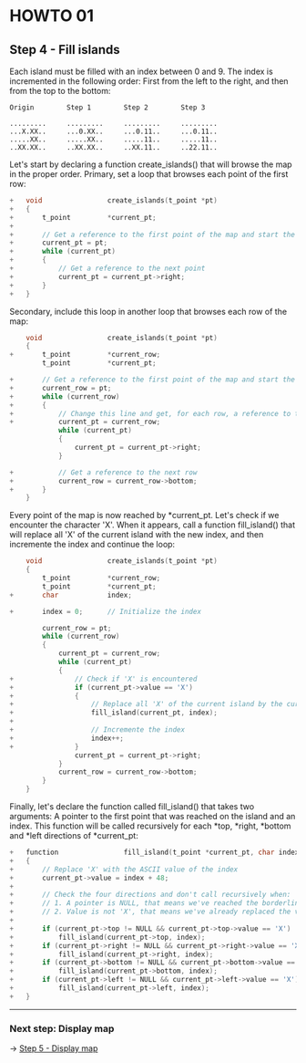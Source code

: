 # HOWTO 01
## Step 4 - Fill islands

Each island must be filled with an index between 0 and 9. The index is incremented in the following order: First from the left to the right, and then from the top to the bottom:

	Origin        Step 1        Step 2        Step 3
	
	.........     .........     .........     .........
	...X.XX..     ...0.XX..     ...0.11..     ...0.11..
	.....XX..     .....XX..     .....11..     .....11..
	..XX.XX..     ..XX.XX..     ..XX.11..     ..22.11..

Let's start by declaring a function create_islands() that will browse the map in the proper order. Primary, set a loop that browses each point of the first row:

```c
+   void				create_islands(t_point *pt)
+   {
+       t_point         *current_pt;   
+
+       // Get a reference to the first point of the map and start the loop
+       current_pt = pt;
+       while (current_pt)
+       {
+           // Get a reference to the next point
+           current_pt = current_pt->right;
+       }
+   }
```

Secondary, include this loop in another loop that browses each row of the map:

```c
    void				create_islands(t_point *pt)
    {
+       t_point         *current_row;
        t_point         *current_pt;

+       // Get a reference to the first point of the map and start the loop
+       current_row = pt;
+       while (current_row)
+       {
+           // Change this line and get, for each row, a reference to the first point and start the loop
+           current_pt = current_row;
            while (current_pt)
            {
                current_pt = current_pt->right;
            }  

+           // Get a reference to the next row
+           current_row = current_row->bottom;
+       }
    }
```

Every point of the map is now reached by *current_pt. Let's check if we encounter the character 'X'. When it appears, call a function fill_island() that will replace all 'X' of the current island with the new index, and then incremente the index and continue the loop:

```c
    void				create_islands(t_point *pt)
    {
        t_point         *current_row;
        t_point         *current_pt;
+       char            index;

+       index = 0;      // Initialize the index

        current_row = pt;
        while (current_row)
        {
            current_pt = current_row;
            while (current_pt)
            {
+               // Check if 'X' is encountered
+               if (current_pt->value == 'X')
+               {
+                   // Replace all 'X' of the current island by the current index
+                   fill_island(current_pt, index);
+
+                   // Incremente the index
+                   index++;
+               }
                current_pt = current_pt->right;
            }
            current_row = current_row->bottom;
        }
    }
```

Finally, let's declare the function called fill_island() that takes two arguments: A pointer to the first point that was reached on the island and an index. This function will be called recursively for each *top, *right, *bottom and *left directions of *current_pt:

```c
+   function				fill_island(t_point *current_pt, char index)
+   {
+       // Replace 'X' with the ASCII value of the index
+       current_pt->value = index + 48;
+
+       // Check the four directions and don't call recursively when:
+       // 1. A pointer is NULL, that means we've reached the borderline of the map
+       // 2. Value is not 'X', that means we've already replaced the value or this is water!
+
+       if (current_pt->top != NULL && current_pt->top->value == 'X')
+           fill_island(current_pt->top, index);
+       if (current_pt->right != NULL && current_pt->right->value == 'X')
+           fill_island(current_pt->right, index);
+       if (current_pt->bottom != NULL && current_pt->bottom->value == 'X')
+           fill_island(current_pt->bottom, index);
+       if (current_pt->left != NULL && current_pt->left->value == 'X')
+           fill_island(current_pt->left, index);
+   }
```

***

### Next step: Display map

-> [Step 5 - Display map](https://github.com/jgigault/HOWTO-quadruply-linked-list/blob/master/README_STEP5.md)
